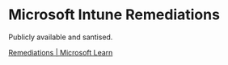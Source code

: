# Microsoft Intune Remediations

Publicly available and santised.

[Remediations | Microsoft Learn](https://learn.microsoft.com/en-us/mem/intune/fundamentals/remediations)
